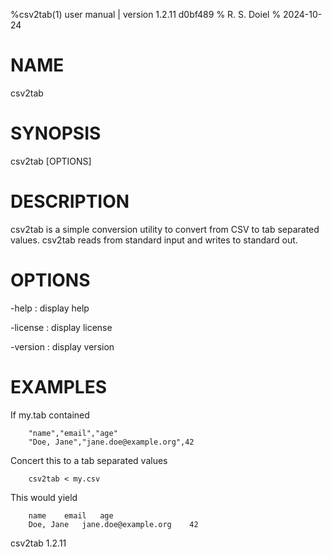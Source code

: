 %csv2tab(1) user manual | version 1.2.11 d0bf489
% R. S. Doiel
% 2024-10-24

# NAME

csv2tab 

# SYNOPSIS

csv2tab [OPTIONS]

# DESCRIPTION

csv2tab is a simple conversion utility to convert from CSV to tab separated values.
csv2tab reads from standard input and writes to standard out.

# OPTIONS

-help
: display help

-license
: display license

-version
: display version


# EXAMPLES

If my.tab contained

~~~
    "name","email","age"
	"Doe, Jane","jane.doe@example.org",42
~~~

Concert this to a tab separated values

~~~
    csv2tab < my.csv 
~~~

This would yield

~~~
    name	email	age
	Doe, Jane	jane.doe@example.org	42
~~~

csv2tab 1.2.11


